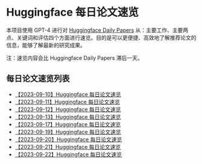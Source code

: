 # Huggingface 每日论文速览

本项目使用 GPT-4 进行对 [Huggingface Daily Papers](https://huggingface.co/papers) 从：主要工作、主要两点、关键词和评估四个方面进行速览。目的是可以更便捷、高效地了解推荐论文的信息，能够了解最新的研究成果。

注：速览内容会比 Huggingface Daily Papers 滞后一天。

## 每日论文速览列表

- [【2023-09-10】Huggingface 每日论文速览](./20230910-hf-daily-papers.md)
- [【2023-09-11】Huggingface 每日论文速览](./20230911-hf-daily-papers.md)
- [【2023-09-12】Huggingface 每日论文速览](./20230912-hf-daily-papers.md)
- [【2023-09-13】Huggingface 每日论文速览](./20230913-hf-daily-papers.md)
- [【2023-09-17】Huggingface 每日论文速览](./20230917-hf-daily-papers.md)
- [【2023-09-19】Huggingface 每日论文速览](./20230919-hf-daily-papers.md)
- [【2023-09-20】Huggingface 每日论文速览](./20230920-hf-daily-papers.md)
- [【2023-09-21】Huggingface 每日论文速览](./20230921-hf-daily-papers.md)
- [【2023-09-22】Huggingface 每日论文速览](./20230922-hf-daily-papers.md)